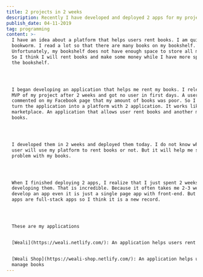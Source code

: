 ```yaml
---
title: 2 projects in 2 weeks
description: Recently I have developed and deployed 2 apps for my project in 2 weeks.
publish_date: 04-11-2019
tag: programming
content: >-
  I have an idea about a platform that helps users rent books. I am quite a
  bookworm. I read a lot so that there are many books on my bookshelf.
  Unfortunately, my bookshelf does not have enough space to store all my books.
  So I think I will rent books and make some money while I have more space on
  the bookshelf.




  I began developing an application that helps me rent my books. I released an
  MVP of my project after 2 weeks and got no user in first days. A user
  commented on my Facebook page that my amount of books was poor. So I plan to
  turn the application into a platform with 2 application. It works like a
  marketplace. An application that allows user rent books and another manages
  books. 




  I developed them in 2 weeks and deployed them today. I do not know whether any
  user will use my platform to rent books or not. But it will help me solve the
  problem with my books.




  When I finished deploying 2 apps, I realize that I just spent 2 weeks to
  developing them. That is incredible. Because it often takes me 2-3 weeks to
  develop an app even it is just a single page app with front-end. But these
  apps are full-stack apps so I think it is a new record.




  These are my applications


  [Weali](https://weali.netlify.com/): An application helps users rent books


  [Weali Shop](https://weali-shop.netlify.com/): An application helps users
  manage books
---
```


